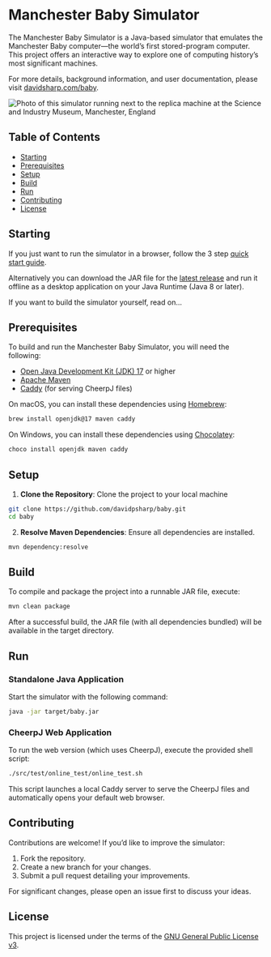 # Manchester Baby Simulator

The Manchester Baby Simulator is a Java-based simulator that emulates the Manchester Baby computer—the world’s first stored-program computer. This project offers an interactive way to explore one of computing history’s most significant machines.

For more details, background information, and user documentation, please visit [davidsharp.com/baby](https://davidsharp.com/baby).

![Photo of this simulator running next to the replica machine at the Science and Industry Museum, Manchester, England](https://davidsharp.com/baby/makerfaire.jpg)

## Table of Contents

- [Starting](#starting)
- [Prerequisites](#prerequisites)
- [Setup](#setup)
- [Build](#build)
- [Run](#run)
- [Contributing](#contributing)
- [License](#license)


## Starting

If you just want to run the simulator in a browser, follow the 3 step [quick start guide](docs/quick-start-guide.md).

Alternatively you can download the JAR file for the [latest release](https://github.com/davidpsharp/baby/releases) and run it offline as a desktop application on your Java Runtime (Java 8 or later).

If you want to build the simulator yourself, read on...

## Prerequisites

To build and run the Manchester Baby Simulator, you will need the following:

- [Open Java Development Kit (JDK) 17](https://openjdk.org/projects/jdk/17/) or higher
- [Apache Maven](https://maven.apache.org/download.cgi)
- [Caddy](https://caddyserver.com/download) (for serving CheerpJ files)

On macOS, you can install these dependencies using [Homebrew](https://brew.sh/):

```bash
brew install openjdk@17 maven caddy
```

On Windows, you can install these dependencies using [Chocolatey](https://chocolatey.org/):

```bash
choco install openjdk maven caddy
```

## Setup

1.	**Clone the Repository**: Clone the project to your local machine
```bash
git clone https://github.com/davidpsharp/baby.git
cd baby
```

2. **Resolve Maven Dependencies**: Ensure all dependencies are installed.
```bash
mvn dependency:resolve
```

## Build

To compile and package the project into a runnable JAR file, execute:

```bash
mvn clean package
```

After a successful build, the JAR file (with all dependencies bundled) will be available in the target directory.

## Run

### Standalone Java Application

Start the simulator with the following command:
```bash
java -jar target/baby.jar
```

### CheerpJ Web Application

To run the web version (which uses CheerpJ), execute the provided shell script:

```bash
./src/test/online_test/online_test.sh
```

This script launches a local Caddy server to serve the CheerpJ files and automatically opens your default web browser.

## Contributing

Contributions are welcome! If you’d like to improve the simulator:

1.	Fork the repository.
2.	Create a new branch for your changes.
3.	Submit a pull request detailing your improvements.

For significant changes, please open an issue first to discuss your ideas.

## License

This project is licensed under the terms of the [GNU General Public License v3](LICENSE).
